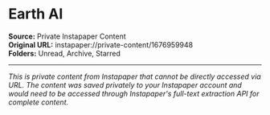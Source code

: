 # Earth AI

**Source:** Private Instapaper Content  
**Original URL:** instapaper://private-content/1676959948  
**Folders:** Unread, Archive, Starred  

---

*This is private content from Instapaper that cannot be directly accessed via URL. The content was saved privately to your Instapaper account and would need to be accessed through Instapaper's full-text extraction API for complete content.*